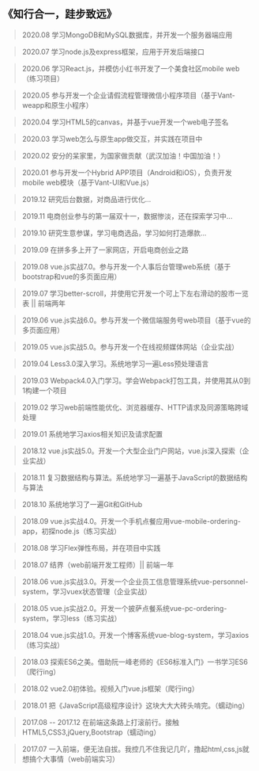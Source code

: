 ﻿## 《知行合一，跬步致远》

> 2020.08 学习MongoDB和MySQL数据库，并开发一个服务器端应用

> 2020.07 学习node.js及express框架，应用于开发后端接口

> 2020.06 学习React.js，并模仿小红书开发了一个美食社区mobile web（练习项目）

> 2020.05 参与开发一个企业请假流程管理微信小程序项目（基于Vant-weapp和原生小程序）

> 2020.04 学习HTML5的canvas，并基于vue开发一个web电子签名

> 2020.03 学习web怎么与原生app做交互，并实践在项目中

> 2020.02 安分的呆家里，为国家做贡献（武汉加油！中国加油！）

> 2020.01 参与开发一个Hybrid APP项目（Android和iOS），负责开发mobile web模块（基于Vant-UI和Vue.js）

> 2019.12 研究后台数据，对商品进行优化...

> 2019.11 电商创业参与的第一届双十一，数据惨淡，还在探索学习中...

> 2019.10 研究生意参谋，学习电商选品，学习如何打造爆款...

> 2019.09 在拼多多上开了一家网店，开启电商创业之路

> 2019.08 vue.js实战7.0。参与开发一个人事后台管理web系统（基于bootstrap和vue的多页面应用）

> 2019.07 学习better-scroll，并使用它开发一个可上下左右滑动的股市一览表 || 前端两年

> 2019.06 vue.js实战6.0。参与开发一个微信端服务号web项目（基于vue的多页面应用）

> 2019.05 vue.js实战5.0。参与开发一个在线视频媒体网站（企业实战）

> 2019.04 Less3.0深入学习。系统地学习一遍Less预处理语言

> 2019.03 Webpack4.0入门学习。学会Webpack打包工具，并使用其从0到1构建一个项目

> 2019.02 学习web前端性能优化、浏览器缓存、HTTP请求及同源策略跨域处理

> 2019.01 系统地学习axios相关知识及请求配置

> 2018.12 vue.js实战5.0。开发一个大型企业门户网站，vue.js深入探索（企业实战）

> 2018.11 复习数据结构与算法。系统地学习一遍基于JavaScript的数据结构与算法

> 2018.10 系统地学习了一遍Git和GitHub 

> 2018.09 vue.js实战4.0。开发一个手机点餐应用vue-mobile-ordering-app，初探node.js（练习实战）

> 2018.08 学习Flex弹性布局，并在项目中实践

> 2018.07 结界（web前端开发工程师）|| 前端一年

> 2018.06 vue.js实战3.0。开发一个企业员工信息管理系统vue-personnel-system，学习vuex状态管理（企业实战）

> 2018.05 vue.js实战2.0。开发一个披萨点餐系统vue-pc-ordering-system，学习less（练习实战）

> 2018.04 vue.js实战1.0。开发一个博客系统vue-blog-system，学习axios（练习实战）

> 2018.03 探索ES6之美。借助阮一峰老师的《ES6标准入门》一书学习ES6（爬行ing）

> 2018.02 vue2.0初体验。视频入门vue.js框架（爬行ing）

> 2018.01 把《JavaScript高级程序设计》这块大大大砖头啃完。（蠕动ing）

> 2017.08 -- 2017.12 在前端这条路上打滚前行。接触HTML5,CSS3,jQuery,Bootstrap（蠕动ing）

> 2017.07 一入前端，便无法自拔。我控几不住我记几吖，撸起html,css,js就想搞个大事情（web前端实习）
